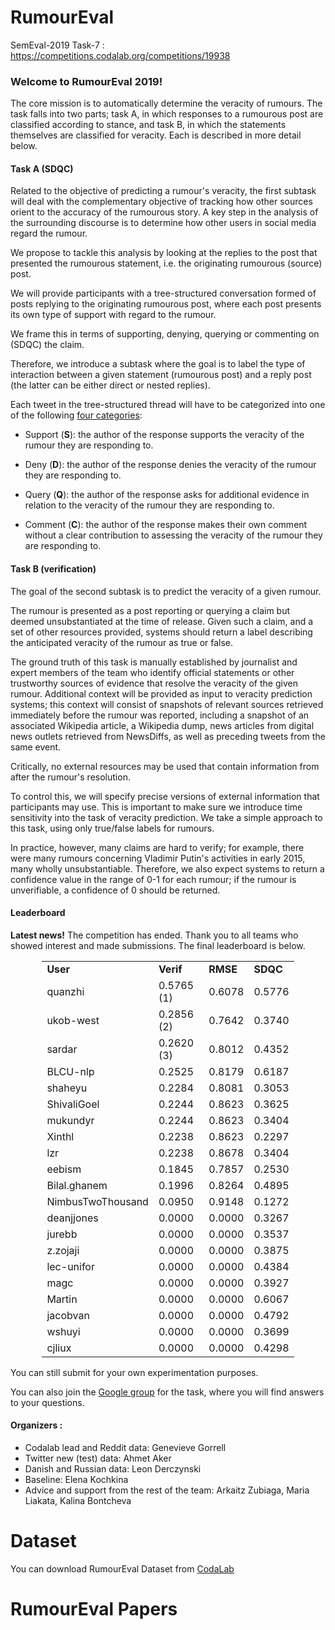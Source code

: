 # RumourEval
SemEval-2019 Task-7 : <https://competitions.codalab.org/competitions/19938>



### Welcome to RumourEval 2019!

The core mission is to automatically determine the veracity of rumours. The task falls into two parts; task A, in which responses to a rumourous post are classified according to stance, and task B, in which the statements themselves are classified for veracity. Each is described in more detail below.



#### Task A (SDQC)

Related to the objective of predicting a rumour's veracity, the first subtask will deal with the complementary objective of tracking how other sources orient to the accuracy of the rumourous story. A key step in the analysis of the surrounding discourse is to determine how other users in social media regard the rumour. 

We propose to tackle this analysis by looking at the replies to the post that presented the rumourous statement, i.e. the originating rumourous (source) post. 

We will provide participants with a tree-structured conversation formed of posts replying to the originating rumourous post, where each post presents its own type of support with regard to the rumour. 

We frame this in terms of supporting, denying, querying or commenting on (SDQC) the claim. 

Therefore, we introduce a subtask where the goal is to label the type of interaction between a given statement (rumourous post) and a reply post (the latter can be either direct or nested replies). 

Each tweet in the tree-structured thread will have to be categorized into one of the following <u>four categories</u>:



- Support (__S__): the author of the response supports the veracity of the rumour they are responding to.

- Deny (__D__): the author of the response denies the veracity of the rumour they are responding to.

- Query (__Q__): the author of the response asks for additional evidence in relation to the veracity of the rumour they are responding to.

- Comment (__C__): the author of the response makes their own comment without a clear contribution to assessing the veracity of the rumour they are responding to.



#### Task B (verification)

The goal of the second subtask is to predict the veracity of a given rumour. 

The rumour is presented as a post reporting or querying a claim but deemed unsubstantiated at the time of release. Given such a claim, and a set of other resources provided, systems should return a label describing the anticipated veracity of the rumour as true or false. 

The ground truth of this task is manually established by journalist and expert members of the team who identify official statements or other trustworthy sources of evidence that resolve the veracity of the given rumour. Additional context will be provided as input to veracity prediction systems; this context will consist of snapshots of relevant sources retrieved immediately before the rumour was reported, including a snapshot of an associated Wikipedia article, a Wikipedia dump, news articles from digital news outlets retrieved from NewsDiffs, as well as preceding tweets from the same event. 

Critically, no external resources may be used that contain information from after the rumour's resolution. 

To control this, we will specify precise versions of external information that participants may use. This is important to make sure we introduce time sensitivity into the task of veracity prediction. We take a simple approach to this task, using only true/false labels for rumours. 

In practice, however, many claims are hard to verify; for example, there were many rumours concerning Vladimir Putin's activities in early 2015, many wholly unsubstantiable. Therefore, we also expect systems to return a confidence value in the range of 0-1 for each rumour; if the rumour is unverifiable, a confidence of 0 should be returned.



#### Leaderboard

<strong>Latest news!</strong>&nbsp;The competition has ended. Thank you to all teams who showed interest and made submissions. The final leaderboard is below.



<center>
<table style="width: 80%;">
    <tbody>
        <tr style="font-weight: bold;">
            <td>User</td>
            <td>Verif</td>
            <td>RMSE</td>
            <td>SDQC</td>
        </tr>
        <tr>
            <td>quanzhi</td>
            <td>0.5765 (1)</td>
            <td>0.6078</td>
            <td>0.5776</td>
        </tr>
        <tr>
            <td>ukob-west</td>
            <td>0.2856 (2)</td>
            <td>0.7642</td>
            <td>0.3740</td>
        </tr>
        <tr>
            <td>sardar</td>
            <td>0.2620 (3)</td>
            <td>0.8012</td>
            <td>0.4352</td>
        </tr>
        <tr>
            <td>BLCU-nlp</td>
            <td>0.2525</td>
            <td>0.8179</td>
            <td>0.6187</td>
        </tr>
        <tr>
            <td>shaheyu</td>
            <td>0.2284</td>
            <td>0.8081</td>
            <td>0.3053</td>
        </tr>
        <tr>
            <td>ShivaliGoel</td>
            <td>0.2244</td>
            <td>0.8623</td>
            <td>0.3625</td>
        </tr>
        <tr>
            <td>mukundyr</td>
            <td>0.2244</td>
            <td>0.8623</td>
            <td>0.3404</td>
        </tr>
        <tr>
            <td>Xinthl</td>
            <td>0.2238</td>
            <td>0.8623</td>
            <td>0.2297</td>
        </tr>
        <tr>
            <td>lzr</td>
            <td>0.2238</td>
            <td>0.8678</td>
            <td>0.3404</td>
        </tr>
        <tr>
            <td>eebism</td>
            <td>0.1845</td>
            <td>0.7857</td>
            <td>0.2530</td>
        </tr>
        <tr>
            <td>Bilal.ghanem</td>
            <td>0.1996</td>
            <td>0.8264</td>
            <td>0.4895</td>
        </tr>
        <tr>
            <td>NimbusTwoThousand</td>
            <td>0.0950</td>
            <td>0.9148</td>
            <td>0.1272</td>
        </tr>
        <tr>
            <td>deanjjones</td>
            <td>0.0000</td>
            <td>0.0000</td>
            <td>0.3267</td>
        </tr>
        <tr>
            <td>jurebb</td>
            <td>0.0000</td>
            <td>0.0000</td>
            <td>0.3537</td>
        </tr>
        <tr>
            <td>z.zojaji</td>
            <td>0.0000</td>
            <td>0.0000</td>
            <td>0.3875</td>
        </tr>
        <tr>
            <td>lec-unifor</td>
            <td>0.0000</td>
            <td>0.0000</td>
            <td>0.4384</td>
        </tr>
        <tr>
            <td>magc</td>
            <td>0.0000</td>
            <td>0.0000</td>
            <td>0.3927</td>
        </tr>
        <tr>
            <td>Martin</td>
            <td>0.0000</td>
            <td>0.0000</td>
            <td>0.6067</td>
        </tr>
        <tr>
            <td>jacobvan</td>
            <td>0.0000</td>
            <td>0.0000</td>
            <td>0.4792</td>
        </tr>
        <tr>
            <td>wshuyi</td>
            <td>0.0000</td>
            <td>0.0000</td>
            <td>0.3699</td>
        </tr>
        <tr>
            <td>cjliux</td>
            <td>0.0000</td>
            <td>0.0000</td>
            <td>0.4298</td>
        </tr>
    </tbody>
</table>
</center>



You can still submit for your own experimentation purposes.

You can also join the <a href="https://groups.google.com/forum/#!forum/rumoureval">Google group</a> for the task, where you will find answers to your questions.



#### Organizers :

- Codalab lead and Reddit data: Genevieve Gorrell
- Twitter new (test) data: Ahmet Aker
- Danish and Russian data: Leon Derczynski
- Baseline: Elena Kochkina
- Advice and support from the rest of the team: Arkaitz Zubiaga, Maria Liakata, Kalina Bontcheva



# Dataset

You can download RumourEval Dataset from  [CodaLab](https://competitions.codalab.org/competitions/19938)









# RumourEval Papers




